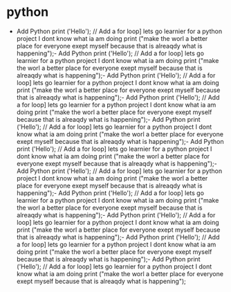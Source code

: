# python 
- Add Python
print ('Hello');
// Add a for loop]
lets go learnier for a python project I 
dont know what ia am doing
print ("make the worl a better place for everyone exept myself because that is alreaqdy what is happening");- Add Python
print ('Hello');
// Add a for loop]
lets go learnier for a python project I 
dont know what ia am doing
print ("make the worl a better place for everyone exept myself because that is alreaqdy what is happening");- Add Python
print ('Hello');
// Add a for loop]
lets go learnier for a python project I 
dont know what ia am doing
print ("make the worl a better place for everyone exept myself because that is alreaqdy what is happening");- Add Python
print ('Hello');
// Add a for loop]
lets go learnier for a python project I 
dont know what ia am doing
print ("make the worl a better place for everyone exept myself because that is alreaqdy what is happening");- Add Python
print ('Hello');
// Add a for loop]
lets go learnier for a python project I 
dont know what ia am doing
print ("make the worl a better place for everyone exept myself because that is alreaqdy what is happening");- Add Python
print ('Hello');
// Add a for loop]
lets go learnier for a python project I 
dont know what ia am doing
print ("make the worl a better place for everyone exept myself because that is alreaqdy what is happening");- Add Python
print ('Hello');
// Add a for loop]
lets go learnier for a python project I 
dont know what ia am doing
print ("make the worl a better place for everyone exept myself because that is alreaqdy what is happening");- Add Python
print ('Hello');
// Add a for loop]
lets go learnier for a python project I 
dont know what ia am doing
print ("make the worl a better place for everyone exept myself because that is alreaqdy what is happening");- Add Python
print ('Hello');
// Add a for loop]
lets go learnier for a python project I 
dont know what ia am doing
print ("make the worl a better place for everyone exept myself because that is alreaqdy what is happening");- Add Python
print ('Hello');
// Add a for loop]
lets go learnier for a python project I 
dont know what ia am doing
print ("make the worl a better place for everyone exept myself because that is alreaqdy what is happening");- Add Python
print ('Hello');
// Add a for loop]
lets go learnier for a python project I 
dont know what ia am doing
print ("make the worl a better place for everyone exept myself because that is alreaqdy what is happening");
